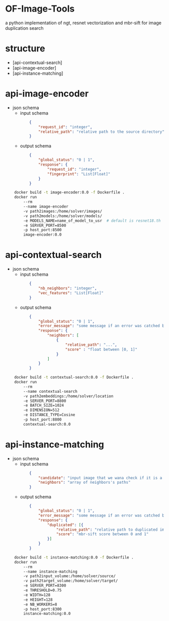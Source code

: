 # OF-Image-Tools
a python implementation of ngt, resnet vectorization and mbr-sift for image duplication search

# structure 
* [api-contextual-search]
* [api-image-encoder]
* [api-instance-matching]

# api-image-encoder
* json schema 
    * input schema 
        ```json
            {
                "request_id": "integer",
                "relative_path": "relative path to the source directory" 
            }
        ```
    * output schema
        ```json
            {
                "global_status": "0 | 1",
                "response": {
                    "request_id": "integer", 
                    "fingerprint": "List[Float]"
                }
            }
        ```

```bash
    docker build -t image-encoder:0.0 -f Dockerfile .
    docker run 
        --rm
        --name image-encoder
        -v path2images:/home/solver/images/
        -v path2models:/home/solver/models/
        -e MODELS_NAME=name_of_model_to_usr  # default is resnet18.th
        -e SERVER_PORT=8500
        -p host_port:8500
        image-encoder:0.0
``` 

# api-contextual-search
* json schema 
    * input schema 
        ```json
            {
                "nb_neighbors": "integer",
                "vec_features": "List[Float]"  
            }
        ```
    * output schema
        ```json
            {
                "global_status": "0 | 1",
                "error_message": "some message if an error was catched by the server",
                "response": {
                    "neighbors": [
                        {
                            "relative_path": "...", 
                            "score" : "float between [0, 1]"
                        }
                    ]
                }
            }
        ```

```bash
    docker build -t contextual-search:0.0 -f Dockerfile .
    docker run 
        --rm 
        --name contextual-search
        -v path2embeddings:/home/solver/location
        -e SERVER_PORT=8800
        -e BATCH_SIZE=1024
        -e DIMENSION=512
        -e DISTANCE_TYPE=Cosine
        -p host_port:8800
        contextual-search:0.0
```

# api-instance-matching
* json schema 
    * input schema 
        ```json
            {
                "candidate": "input image that we wana check if it is a duplication",
                "neighbors": "array of neighbors's paths"   
            }
        ```
    * output schema
        ```json
            {
                "global_status": "0 | 1",
                "error_message": "some message if an error was catched by the server",
                "response": {
                    "duplicated": [{
                        "relative_path": "relative path to duplicated image", 
                        "score": "mbr-sift score between 0 and 1"
                    }]
                }
            }
        ```

```bash
    docker build -t instance-matching:0.0 -f Dockerfile .
    docker run
        --rm
        --name instance-matching
        -v path2input_volume:/home/solver/source/
        -v path2target_volume:/home/solver/target/
        -e SERVER_PORT=8300
        -e THRESHOLD=0.75
        -e WIDTH=128
        -e HEIGHT=128
        -e NB_WORKERS=8
        -p host_port:8300
        instance-matching:0.0
```